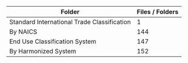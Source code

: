 | Folder                                      |   Files / Folders |
|---------------------------------------------|-------------------|
| Standard International Trade Classification |                 1 |
| By NAICS                                    |               144 |
| End Use Classification System               |               147 |
| By Harmonized System                        |               152 |